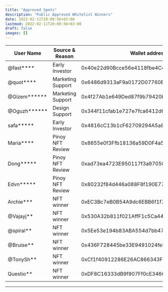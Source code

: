 ```yaml
---
title: "Approved Spots"
description: "Public Approved Whitelist Winners"
date: 2022-02-11T20:09:56+03:00
lastmod: 2022-02-11T20:09:56+03:00
draft: false
images: []
---
```

<div class="table-responsive">

| **User Name** |**Source & Reason**| **Wallet address**                         |
|---------------|-------------------|--------------------------------------------|
| @fast****     | Early Investor    | 0x40e22d90Bcce56e4118fbe4C4404481d3B752bD2 |
| @quot****     | Marketing Support | 0x6486d9313aF9a0172D07760ED309EA608b16c97e |
| @Gizem******  | Marketing Support | 0x4f27Ab1e649Ded87f9b79420b11B7c68d08E9432 |
| @Oguzh******  | Design Support    | 0x344f11cfab1e727e7fca6412d6d8d4b6eaa45c71 |
| safa*****     | Early Investor    | 0x4816cC13b1cF62709294A5a833BEc5d045De7EAC |
| Maria****     | Pinoy NFT Review  | 0x8655e0f3Ffb18136a59D0F4a5f7d2EFcD4475CF0 |
| Dong*****     | Pinoy NFT Review  | 0xad73ea4723E950117f3a97050D5A6Be7EC5Ad2d6 |
| Edvn*****     | Pinoy NFT Review  | 0x80232f84d446a088F8f190E772E9C0C48e397B71 |
| Archie***     | NFT winner        | 0xEC3Bc7eB0B54A9dc6EBB6f1f7b75c86b7D9aE079 |
| @Vajayj**     | NFT winner        | 0x530A32b811f021AffF1c5Ca44f721c157af75388 |
| @spiral**     | NFT winner        | 0x5Ee53e194b83ABA554d7bb47428E23360cCd731e |
| @Bruise**     | NFT winner        | 0x436F728445be33E9491024feDD2DC5b418d11bD5 |
| @TonySh**     | NFT winner        | 0xCf1f40912286E26AC866343F74137b75C2A2f386 |
| Questio**     | NFT winner        | 0xDF8C16333dB9f907Ff0cE346619cCfae65A1aF8a |
</div>

------------
